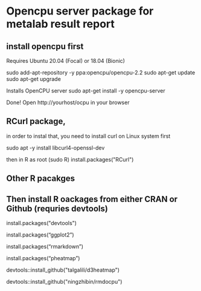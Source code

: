 # Opencpu server package for metalab result report


## install opencpu first

Requires Ubuntu 20.04 (Focal) or 18.04 (Bionic)

sudo add-apt-repository -y ppa:opencpu/opencpu-2.2
sudo apt-get update 
sudo apt-get upgrade

Installs OpenCPU server
sudo apt-get install -y opencpu-server

Done! Open http://yourhost/ocpu in your browser



## RCurl package, 
in order to instal that, you need to install curl on Linux system first

sudo apt -y install libcurl4-openssl-dev

then in R as root (sudo R)
install.packages("RCurl")

## Other R pacakges




## Then install R oackages from either CRAN or Github (requries devtools)

install.packages("devtools")

install.packages(“ggplot2”)

install.packages(“rmarkdown”)

install.packages(“pheatmap”)

devtools::install_github("talgalili/d3heatmap")

devtools::install_github("ningzhibin/rmdocpu")

